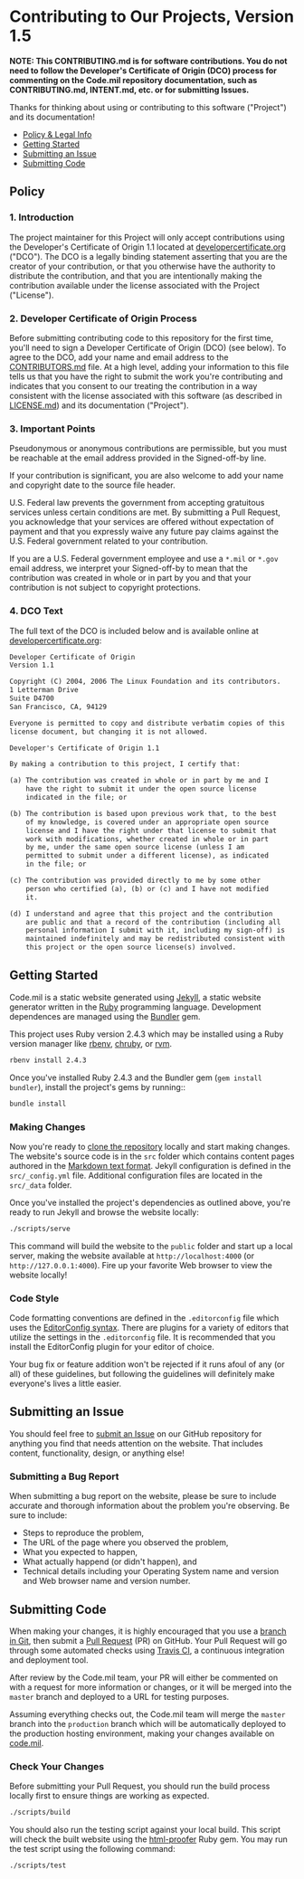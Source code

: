 # Contributing to Our Projects, Version 1.5

**NOTE: This CONTRIBUTING.md is for software contributions. You do not need to follow the Developer's Certificate of Origin (DCO) process for commenting on the Code.mil repository documentation, such as CONTRIBUTING.md, INTENT.md, etc. or for submitting Issues.**

Thanks for thinking about using or contributing to this software ("Project") and its documentation!

* [Policy & Legal Info](#policy)
* [Getting Started](#getting-started)
* [Submitting an Issue](#submitting-an-issue)
* [Submitting Code](#submitting-code)

## Policy

### 1. Introduction

The project maintainer for this Project will only accept contributions using the Developer's Certificate of Origin 1.1 located at [developercertificate.org](https://developercertificate.org) ("DCO"). The DCO is a legally binding statement asserting that you are the creator of your contribution, or that you otherwise have the authority to distribute the contribution, and that you are intentionally making the contribution available under the license associated with the Project ("License").

### 2. Developer Certificate of Origin Process

Before submitting contributing code to this repository for the first time, you'll need to sign a Developer Certificate of Origin (DCO) (see below). To agree to the DCO, add your name and email address to the [CONTRIBUTORS.md](https://github.com/Code-dot-mil/code.mil/blob/master/CONTRIBUTORS.md) file. At a high level, adding your information to this file tells us that you have the right to submit the work you're contributing and indicates that you consent to our treating the contribution in a way consistent with the license associated with this software (as described in [LICENSE.md](https://github.com/Code-dot-mil/code.mil/blob/master/LICENSE.md)) and its documentation ("Project").

### 3. Important Points

Pseudonymous or anonymous contributions are permissible, but you must be reachable at the email address provided in the Signed-off-by line.

If your contribution is significant, you are also welcome to add your name and copyright date to the source file header.

U.S. Federal law prevents the government from accepting gratuitous services unless certain conditions are met. By submitting a Pull Request, you acknowledge that your services are offered without expectation of payment and that you expressly waive any future pay claims against the U.S. Federal government related to your contribution.

If you are a U.S. Federal government employee and use a `*.mil` or `*.gov` email address, we interpret your Signed-off-by to mean that the contribution was created in whole or in part by you and that your contribution is not subject to copyright protections.

### 4. DCO Text

The full text of the DCO is included below and is available online at [developercertificate.org](https://developercertificate.org):

```txt
Developer Certificate of Origin
Version 1.1

Copyright (C) 2004, 2006 The Linux Foundation and its contributors.
1 Letterman Drive
Suite D4700
San Francisco, CA, 94129

Everyone is permitted to copy and distribute verbatim copies of this
license document, but changing it is not allowed.

Developer's Certificate of Origin 1.1

By making a contribution to this project, I certify that:

(a) The contribution was created in whole or in part by me and I
    have the right to submit it under the open source license
    indicated in the file; or

(b) The contribution is based upon previous work that, to the best
    of my knowledge, is covered under an appropriate open source
    license and I have the right under that license to submit that
    work with modifications, whether created in whole or in part
    by me, under the same open source license (unless I am
    permitted to submit under a different license), as indicated
    in the file; or

(c) The contribution was provided directly to me by some other
    person who certified (a), (b) or (c) and I have not modified
    it.

(d) I understand and agree that this project and the contribution
    are public and that a record of the contribution (including all
    personal information I submit with it, including my sign-off) is
    maintained indefinitely and may be redistributed consistent with
    this project or the open source license(s) involved.
```

## Getting Started

Code.mil is a static website generated using [Jekyll](https://jekyllrb.com), a static website generator written in the [Ruby](https://rubylang.org) programming language. Development dependences are managed using the [Bundler](https://bundler.io) gem.

This project uses Ruby version 2.4.3 which may be installed using a Ruby version manager like [rbenv](https://github.com/rbenv/rbenv), [chruby](https://github.com/postmodern/chruby), or [rvm](https://github.com/rvm/rvm).

```sh
rbenv install 2.4.3
```

Once you've installed Ruby 2.4.3 and the Bundler gem (`gem install bundler`), install the project's gems by running::

```sh
bundle install
```

### Making Changes

Now you're ready to [clone the repository](https://help.github.com/articles/cloning-a-repository/) locally and start making changes. The website's source code is in the `src` folder which contains content pages authored in the [Markdown text format](https://daringfireball.net/projects/markdown/syntax). Jekyll configuration is defined in the `src/_config.yml` file. Additional configuration files are located in the `src/_data` folder.

Once you've installed the project's dependencies as outlined above, you're ready to run Jekyll and browse the website locally:

```sh
./scripts/serve
```

This command will build the website to the `public` folder and start up a local server, making the website available at `http://localhost:4000` (or `http://127.0.0.1:4000`). Fire up your favorite Web browser to view the website locally!

### Code Style

Code formatting conventions are defined in the `.editorconfig` file which uses the [EditorConfig syntax](http://editorconfig.org). There are plugins for a variety of editors that utilize the settings in the `.editorconfig` file. It is recommended that you install the EditorConfig plugin for your editor of choice.

Your bug fix or feature addition won't be rejected if it runs afoul of any (or all) of these guidelines, but following the guidelines will definitely make everyone's lives a little easier.

## Submitting an Issue

You should feel free to [submit an Issue](https://github.com/Code-dot-mil/code.mil/issues) on our GitHub repository for anything you find that needs attention on the website. That includes content, functionality, design, or anything else!

### Submitting a Bug Report

When submitting a bug report on the website, please be sure to include accurate and thorough information about the problem you're observing. Be sure to include:

* Steps to reproduce the problem,
* The URL of the page where you observed the problem,
* What you expected to happen,
* What actually happend (or didn't happen), and
* Technical details including your Operating System name and version and Web browser name and version number.

## Submitting Code

When making your changes, it is highly encouraged that you use a [branch in Git](https://git-scm.com/book/en/v2/Git-Branching-Basic-Branching-and-Merging), then submit a [Pull Request](https://github.com/Code-dot-mil/code.mil/pulls) (PR) on GitHub. Your Pull Request will go through some automated checks using [Travis CI](https://travis-ci.com/Code-dot-mil/code.mil/), a continuous integration and deployment tool.

After review by the Code.mil team, your PR will either be commented on with a request for more information or changes, or it will be merged into the `master` branch and deployed to a URL for testing purposes.

Assuming everything checks out, the Code.mil team will merge the `master` branch into the `production` branch which will be automatically deployed to the production hosting environment, making your changes available on [code.mil](https://code.mil).

### Check Your Changes

Before submitting your Pull Request, you should run the build process locally first to ensure things are working as expected.

```sh
./scripts/build
```

You should also run the testing script against your local build. This script will check the built website using the [html-proofer](https://github.com/gjtorikian/html-proofer) Ruby gem. You may run the test script using the following command:

```sh
./scripts/test
```
